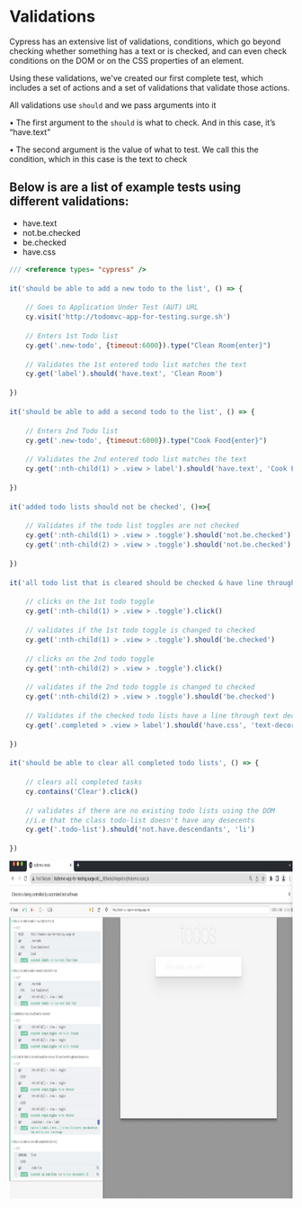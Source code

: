 # Validations

Cypress has an extensive list of validations, conditions, which go beyond checking whether something has a text or is checked, and can even check conditions on the DOM or on the CSS properties of an element.

Using these validations, we've created our first complete test, which includes a set of actions and a set of validations that validate those actions.

All validations use `should` and we pass arguments into it

• The first argument to the `should` is what to check. And in this case, it’s “have.text”

• The second argument is the value of what to test. We call this the condition, which in this case is the text to check

## Below is are a list of example tests using different validations:
- have.text
- not.be.checked
- be.checked
- have.css

```jsx
/// <reference types= "cypress" />

it('should be able to add a new todo to the list', () => {
    
    // Goes to Application Under Test (AUT) URL
    cy.visit('http://todomvc-app-for-testing.surge.sh')

    // Enters 1st Todo list
    cy.get('.new-todo', {timeout:6000}).type("Clean Room{enter}")

    // Validates the 1st entered todo list matches the text
    cy.get('label').should('have.text', 'Clean Room')

})

it('should be able to add a second todo to the list', () => {

    // Enters 2nd Todo list
    cy.get('.new-todo', {timeout:6000}).type("Cook Food{enter}")

    // Validates the 2nd entered todo list matches the text
    cy.get(':nth-child(1) > .view > label').should('have.text', 'Cook Food')

})

it('added todo lists should not be checked', ()=>{

    // Validates if the todo list toggles are not checked
    cy.get(':nth-child(1) > .view > .toggle').should('not.be.checked')
    cy.get(':nth-child(2) > .view > .toggle').should('not.be.checked')

})

it('all todo list that is cleared should be checked & have line through text decoration ', ()=> {

    // clicks on the 1st todo toggle
    cy.get(':nth-child(1) > .view > .toggle').click()

    // validates if the 1st todo toggle is changed to checked
    cy.get(':nth-child(1) > .view > .toggle').should('be.checked')

    // clicks on the 2nd todo toggle
    cy.get(':nth-child(2) > .view > .toggle').click()

    // validates if the 2nd todo toggle is changed to checked
    cy.get(':nth-child(2) > .view > .toggle').should('be.checked')

    // Validates if the checked todo lists have a line through text decoration ussing CSS
    cy.get('.completed > .view > label').should('have.css', 'text-decoration-line', 'line-through')

})

it('should be able to clear all completed todo lists', () => {

    // clears all completed tasks
    cy.contains('Clear').click()

    // validates if there are no existing todo lists using the DOM 
    //i.e that the class todo-list doesn't have any desecents
    cy.get('.todo-list').should('not.have.descendants', 'li')

})
```
<img src="https://github.com/nihalalfred/todomvc-tests/blob/main/screenshots/Validations.png" height="600" width="1000" >
